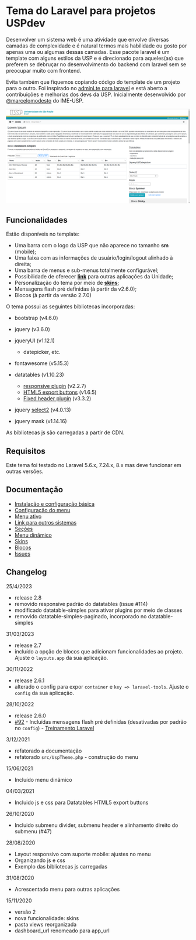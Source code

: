 # Tema do Laravel para projetos USPdev

Desenvolver um sistema web é uma atividade que envolve diversas camadas
de complexidade e é natural termos mais habilidade ou gosto por apenas
uma ou algumas dessas camadas.
Esse pacote laravel é um template com alguns estilos da USP e
é direcionado para aqueles(as) que preferem se debruçar
no desenvolvimento do backend com laravel sem se preocupar muito
com frontend.

Evita também que fiquemos copiando código do template
de um projeto para o outro. Foi inspirado no [adminLte para laravel](https://github.com/jeroennoten/Laravel-AdminLTE)
e está aberto a contribuições e melhorias dos devs da USP.
Inicialmente desenvolvido por [@marcelomodesto](https://github.com/marcelomodesto) do IME-USP.

![theme image](docs/tela-principal.png)

## Funcionalidades

Estão disponíveis no template:

- Uma barra com o logo da USP que não aparece no tamanho **sm** (mobile);
- Uma faixa com as informações de usuário/login/logout alinhado à direita;
- Uma barra de menus e sub-menus totalmente configurável;
- Possibilidade de oferecer [**link**](docs/outros-sistemas.md) para outras aplicações da Unidade;
- Personalização do tema por meio de [**skins**](docs/skins.md);
- Mensagens flash pré definidas (à partir da v2.6.0);
- Blocos (à partir da versão 2.7.0)

O tema possui as seguintes bibliotecas incorporadas:

- bootstrap (v4.6.0)
- jquery (v3.6.0)
- jqueryUI (v1.12.1)
  - datepicker, etc.
- fontawesome (v5.15.3)
- datatables (v1.10.23)
  - [responsive plugin](https://datatables.net/extensions/responsive/) (v2.2.7)
  - [HTML5 export buttons](https://datatables.net/extensions/buttons/examples/html5/simple.html) (v1.6.5)
  - [Fixed header plugin](https://datatables.net/extensions/fixedheader/) (v3.3.2)
- jquery [select2](https://github.com/select2/select2) (v4.0.13)

- jquery mask (v1.14.16)

As bibliotecas js são carregadas a partir de CDN.

## Requisitos

Este tema foi testado no Laravel 5.6.x, 7.24.x, 8.x mas deve funcionar em outras versões.


## Documentação

* [Instalação e configuração básica](docs/configuracao.md)
* [Configuração do menu](docs/opcoes-menu.md)
* [Menu ativo](docs/menu-ativo.md)
* [Link para outros sistemas](docs/outros-sistemas.md)
* [Seções](docs/secoes.md)
* [Menu dinâmico](docs/menu-dinamico.md)
* [Skins](docs/skins.md)
* [Blocos](docs/blocos.md)
* [Issues](docs/issues.md)

## Changelog

25/4/2023
- release 2.8
- removido responsive padrão do datatables (issue #114)
- modificado datatable-simples para ativar plugins por meio de classes
- removido datatable-simples-paginado, incorporado no datatable-simples

31/03/2023
- release 2.7
- incluído a opção de blocos que adicionam funcionalidades ao projeto. Ajuste o `layouts.app` da sua aplicação.

30/11/2022
- release 2.6.1
- alterado o config para expor `container` e `key => laravel-tools`. Ajuste o `config` da sua aplicação.

28/10/2022
- release 2.6.0
- [#92](https://github.com/uspdev/laravel-usp-theme/issues/92) - Incluídas mensagens flash pré definidas (desativadas por padrão no `config`) - [Treinamento Laravel](https://uspdev.github.io/laravel#31-mensagens-flash)

3/12/2021

- refatorado a documentação
- refatorado `src/UspTheme.php` - construção do menu

15/06/2021

- Incluído menu dinâmico

04/03/2021

- Incluido js e css para Datatables HTML5 export buttons

26/10/2020

- Incluido submenu divider, submenu header e alinhamento direito do submenu (#47)

28/08/2020

- Layout responsivo com suporte mobile: ajustes no menu
- Organizando js e css
- Exemplo das bibliotecas js carregadas

31/08/2020

- Acrescentado menu para outras aplicações

15/11/2020

- versão 2
- nova funcionalidade: skins
- pasta views reorganizada
- dashboard_url renomeado para app_url

